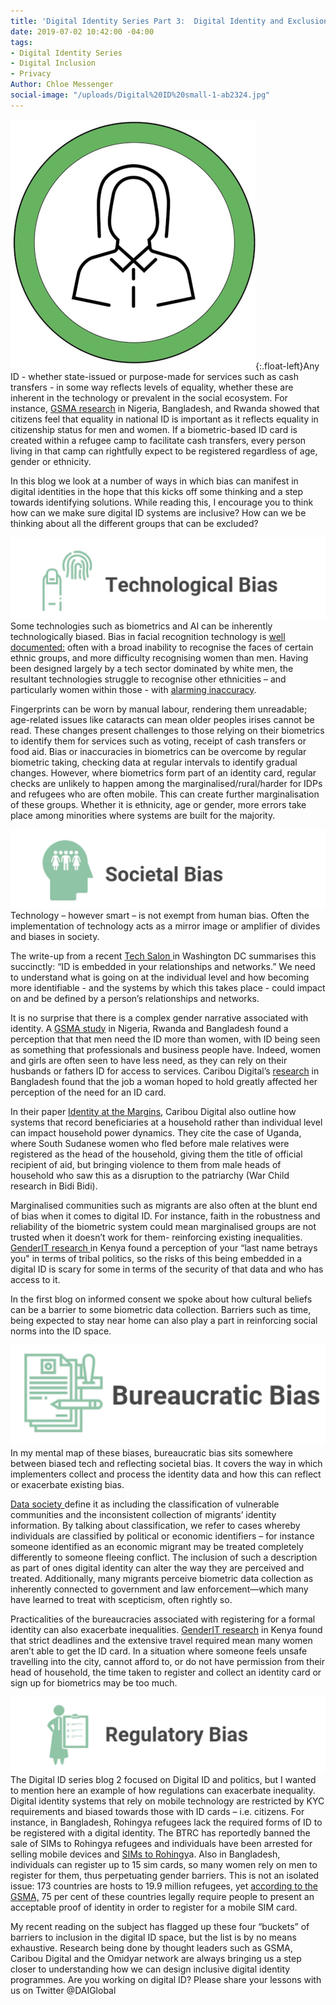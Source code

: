 ```yaml
---
title: 'Digital Identity Series Part 3:  Digital Identity and Exclusion'
date: 2019-07-02 10:42:00 -04:00
tags:
- Digital Identity Series
- Digital Inclusion
- Privacy
Author: Chloe Messenger
social-image: "/uploads/Digital%20ID%20small-1-ab2324.jpg"
---
```


![Digital ID small-1-97efcb.jpg](/uploads/Digital%20ID%20small-1-97efcb.jpg){:.float-left}Any ID - whether state-issued or purpose-made for services such as cash transfers - in some way reflects levels of equality, whether these are inherent in the technology or prevalent in the social ecosystem. For instance, [GSMA research](https://www.gsma.com/mobilefordevelopment/wp-content/uploads/2019/05/Digital-identity-opportunities-for-women-Insights-from-Nigeria-Bangladesh-and-Rwanda-Web.pdf) in Nigeria, Bangladesh, and Rwanda showed that citizens feel that equality in national ID is important as it reflects equality in citizenship status for men and women.  If a biometric-based ID card is created within a refugee camp to facilitate cash transfers, every person living in that camp can rightfully expect to be registered regardless of age, gender or ethnicity.

In this blog we look at a number of ways in which bias can manifest in digital identities in the hope that this kicks off some thinking and a step towards identifying solutions. While reading this, I encourage you to think how can we make sure digital ID systems are inclusive? How can we be thinking about all the different groups that can be excluded?
<!--more-->

![tech1.jpg](/uploads/tech1.jpg)
Some technologies such as biometrics and AI can be inherently technologically biased. Bias in facial recognition technology is [well documented:](https://www.media.mit.edu/articles/facial-recognition-software-is-biased-towards-white-men-researcher-finds/) often with a broad inability to recognise the faces of certain ethnic groups, and more difficulty recognising women than men. Having been designed largely by a tech sector dominated by white men, the resultant technologies struggle to recognise other ethnicities – and particularly women within those - with [alarming inaccuracy](https://www.theverge.com/2019/1/25/18197137/amazon-rekognition-facial-recognition-bias-race-gender).

Fingerprints can be worn by manual labour, rendering them unreadable; age-related issues like cataracts can mean older peoples irises cannot be read. These changes present challenges to those relying on their biometrics to identify them for services such as voting, receipt of cash transfers or food aid. Bias or inaccuracies in biometrics can be overcome by regular biometric taking, checking data at regular intervals to identify gradual changes. However, where biometrics form part of an identity card, regular checks are unlikely to happen among the marginalised/rural/harder for IDPs and refugees who are often mobile. This can create further marginalisation of these groups. Whether it is ethnicity, age or gender, more errors take place among minorities where systems are built for the majority.

![soc3.jpg](/uploads/soc3.jpg)
Technology – however smart – is not exempt from human bias. Often the implementation of technology acts as a mirror image or amplifier of divides and biases in society.

The write-up from a recent [Tech Salon ](http://technologysalon.org/how-we-can-control-our-digital-identities/?utm_source=dlvr.it&utm_medium=twitter)in Washington DC summarises this succinctly: “ID is embedded in your relationships and networks.”  We need to understand what is going on at the individual level and how becoming more identifiable - and the systems by which this takes place - could impact on and be defined by a person’s relationships and networks.

It is no surprise that there is a complex gender narrative associated with identity. A [GSMA study](https://www.gsma.com/mobilefordevelopment/wp-content/uploads/2019/05/Digital-identity-opportunities-for-women-Insights-from-Nigeria-Bangladesh-and-Rwanda-Web.pdf) in Nigeria, Rwanda and Bangladesh found a perception that that men need the ID more than women, with ID being seen as something that professionals and business people have.  Indeed, women and girls are often seen to have less need, as they can rely on their husbands or fathers ID for access to services. Caribou Digital’s [research](https://medium.com/caribou-digital/when-id-works-for-women-initial-findings-from-bangladesh-56898724f792) in Bangladesh found that the job a woman hoped to hold greatly affected her perception of the need for an ID card.

In their paper [Identity at the Margins](https://assets.publishing.service.gov.uk/media/5cecedd6ed915d2475aca8c5/Identity-At-The-Margins-Identification-Systems-for-Refugees.pdf), Caribou Digital also outline how systems that record beneficiaries at a household rather than individual level can impact household power dynamics.  They cite the case of Uganda, where South Sudanese women who fled before male relatives were registered as the head of the household, giving them the title of official recipient of aid, but bringing violence to them from male heads of household who saw this as a disruption to the patriarchy (War Child research in Bidi Bidi).

Marginalised communities such as migrants are also often at the blunt end of bias when it comes to digital ID. For instance, faith in the robustness and reliability of the biometric system could mean marginalised groups are not trusted when it doesn’t work for them- reinforcing existing inequalities. [GenderIT research ](https://www.genderit.org/feminist-talk/what-lies-behind-fears-digital-identity-experience-huduma-number-kenya)in Kenya found a perception of your “last name betrays you" in terms of tribal politics, so the risks of this being embedded in a digital ID is scary for some in terms of the security of that data and who has access to it.

In the first blog on informed consent we spoke about how cultural beliefs can be a barrier to some biometric data collection. Barriers such as time, being expected to stay near home can also play a part in reinforcing social norms into the ID space.

![burea4.jpg](/uploads/burea4.jpg)
In my mental map of these biases, bureaucratic bias sits somewhere between biased tech and reflecting societal bias. It covers the way in which implementers collect and process the identity data and how this can reflect or exacerbate existing bias.

[Data society ](https://datasociety.net/wp-content/uploads/2019/04/DataSociety_DigitalIdentity.pdf)define it as including the classification of vulnerable communities and the inconsistent collection of migrants’ identity information.  By talking about classification, we refer to cases whereby individuals are classified by political or economic identifiers – for instance someone identified as an economic migrant may be treated completely differently to someone fleeing conflict. The inclusion of such a description as part of ones digital identity can alter the way they are perceived and treated. Additionally, many migrants perceive biometric data collection as inherently connected to government and law enforcement—which many have learned to treat with scepticism, often rightly so.

Practicalities of the bureaucracies associated with registering for a formal identity can also exacerbate inequalities. [GenderIT research](https://www.genderit.org/feminist-talk/what-lies-behind-fears-digital-identity-experience-huduma-number-kenya) in Kenya found that strict deadlines and the extensive travel required mean many women aren’t able to get the ID card.   In a situation where someone feels unsafe travelling into the city, cannot afford to, or do not have permission from their head of household, the time taken to register and collect an identity card or sign up for biometrics may be too much.

![reg3.jpg](/uploads/reg3.jpg)
The Digital ID series blog 2 focused on Digital ID and politics, but I wanted to mention here an example of how regulations can exacerbate inequality.
Digital identity systems that rely on mobile technology are restricted by KYC requirements and biased towards those with ID cards – i.e. citizens. For instance, in Bangladesh, Rohingya refugees lack the required forms of ID to be registered with a digital identity. The BTRC has reportedly banned the sale of SIMs to Rohingya refugees and individuals have been arrested for selling mobile devices and [SIMs to Rohingy](https://www.unhcr.org/innovation/displaced-and-disconnected/)a.   Also in Bangladesh, individuals can register up to 15 sim cards, so many women rely on men to register for them, thus perpetuating gender barriers. This is not an isolated issue: 173 countries are hosts to 19.9 million refugees, yet [according to the GSMA,](https://www.gsma.com/mobilefordevelopment/blog/access-to-mobile-services-and-proof-of-identity-2019-assessing-the-impact-on-digital-and-financial-inclusion/) 75 per cent of these countries legally require people to present an acceptable proof of identity in order to register for a mobile SIM card.

My recent reading on the subject has flagged up these four “buckets” of barriers to inclusion in the digital ID space, but the list is by no means exhaustive. Research being done by thought leaders such as GSMA, Caribou Digital and the Omidyar network are always bringing us a step closer to understanding how we can design inclusive digital identity programmes. Are you working on digital ID? Please share your lessons with us on Twitter @DAIGlobal